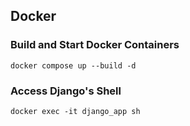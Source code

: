 ## Docker
### Build and Start Docker Containers
```
docker compose up --build -d
```
### Access Django's Shell
```
docker exec -it django_app sh
```